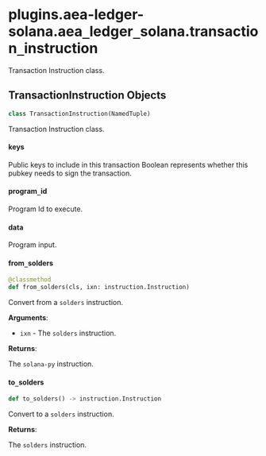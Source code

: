 <a id="plugins.aea-ledger-solana.aea_ledger_solana.transaction_instruction"></a>

# plugins.aea-ledger-solana.aea`_`ledger`_`solana.transaction`_`instruction

Transaction Instruction class.

<a id="plugins.aea-ledger-solana.aea_ledger_solana.transaction_instruction.TransactionInstruction"></a>

## TransactionInstruction Objects

```python
class TransactionInstruction(NamedTuple)
```

Transaction Instruction class.

<a id="plugins.aea-ledger-solana.aea_ledger_solana.transaction_instruction.TransactionInstruction.keys"></a>

#### keys

Public keys to include in this transaction Boolean represents whether this
pubkey needs to sign the transaction.

<a id="plugins.aea-ledger-solana.aea_ledger_solana.transaction_instruction.TransactionInstruction.program_id"></a>

#### program`_`id

Program Id to execute.

<a id="plugins.aea-ledger-solana.aea_ledger_solana.transaction_instruction.TransactionInstruction.data"></a>

#### data

Program input.

<a id="plugins.aea-ledger-solana.aea_ledger_solana.transaction_instruction.TransactionInstruction.from_solders"></a>

#### from`_`solders

```python
@classmethod
def from_solders(cls, ixn: instruction.Instruction)
```

Convert from a `solders` instruction.

**Arguments**:

- `ixn` - The `solders` instruction.

**Returns**:

  The `solana-py` instruction.

<a id="plugins.aea-ledger-solana.aea_ledger_solana.transaction_instruction.TransactionInstruction.to_solders"></a>

#### to`_`solders

```python
def to_solders() -> instruction.Instruction
```

Convert to a `solders` instruction.

**Returns**:

  The `solders` instruction.

